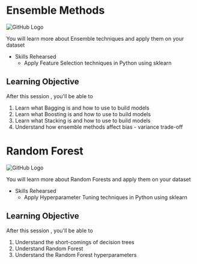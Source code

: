 # Ensemble Methods
![GitHub Logo](https://s3.ap-south-1.amazonaws.com/greyatom-social/GreyAtom-logo.png)

You will learn more about Ensemble techniques and apply them on your dataset
 
* Skills Rehearsed
  * Apply Feature Selection techniques in Python using sklearn

## Learning Objective

After this session , you'll be able to
1. Learn what Bagging is and how to use to build models
2. Learn what Boosting is and how to use to build models
3. Learn what Stacking is and how to use to build models
4. Understand how ensemble methods affect bias - variance trade-off



# Random Forest
![GitHub Logo](https://s3.ap-south-1.amazonaws.com/greyatom-social/GreyAtom-logo.png)

You will learn more about Random Forests and apply them on your dataset

* Skills Rehearsed
  * Apply Hyperparameter Tuning techniques in Python using sklearn

## Learning Objective

After this session , you'll be able to
1. Understand the short-comings of decision trees
2. Understand Random Forest
3. Understand the Random Forest hyperparameters

